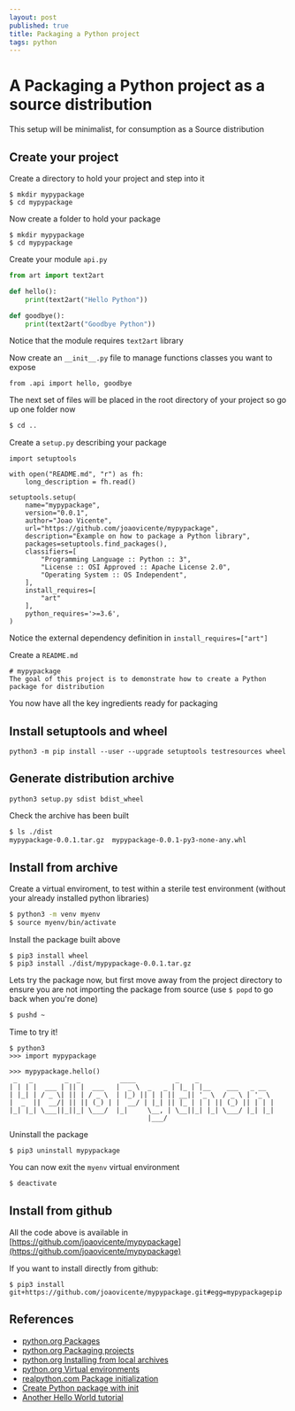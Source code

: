```yaml
---
layout: post
published: true
title: Packaging a Python project
tags: python
---
```

# A Packaging a Python project as a source distribution

This setup will be minimalist, for consumption as a Source distribution

## Create your project

Create a directory to hold your project and step into it

```
$ mkdir mypypackage
$ cd mypypackage
```

Now create a folder to hold your package
```
$ mkdir mypypackage
$ cd mypypackage
```

Create your module `api.py` 
```python
from art import text2art

def hello():
	print(text2art("Hello Python"))

def goodbye():
	print(text2art("Goodbye Python"))
```

Notice that the module requires `text2art` library

Now create an `__init__.py` file to manage functions classes you want to expose
```
from .api import hello, goodbye
```

The next set of files will be placed in the root directory of your project so go up one folder now

```bash
$ cd ..
```

Create a `setup.py` describing your package

```
import setuptools

with open("README.md", "r") as fh:
    long_description = fh.read()

setuptools.setup(
    name="mypypackage",
    version="0.0.1",
    author="Joao Vicente",
    url="https://github.com/joaovicente/mypypackage",
    description="Example on how to package a Python library",
    packages=setuptools.find_packages(),
    classifiers=[
        "Programming Language :: Python :: 3",
        "License :: OSI Approved :: Apache License 2.0",
        "Operating System :: OS Independent",
    ],
    install_requires=[
        "art"
    ],
    python_requires='>=3.6',
)
```

Notice the external dependency definition in `install_requires=["art"]`

Create a `README.md`

```
# mypypackage
The goal of this project is to demonstrate how to create a Python package for distribution
```

You now have all the key ingredients ready for packaging

## Install setuptools and wheel 

```
python3 -m pip install --user --upgrade setuptools testresources wheel
```

## Generate distribution archive

```
python3 setup.py sdist bdist_wheel
```

Check the archive has been built

```bash
$ ls ./dist
mypypackage-0.0.1.tar.gz  mypypackage-0.0.1-py3-none-any.whl
```

## Install from archive

Create a virtual enviroment, to test within a sterile test environment (without your already installed python libraries)

```bash
$ python3 -m venv myenv
$ source myenv/bin/activate
```

Install the package built above

```
$ pip3 install wheel
$ pip3 install ./dist/mypypackage-0.0.1.tar.gz
```

Lets try the package now, but first move away from the project directory to ensure you are not importing the package from source (use `$ popd` to go back when you're done)

```bash
$ pushd ~
```

Time to try it!

```
$ python3
>>> import mypypackage

>>> mypypackage.hello()
 _   _        _  _          ____          _    _                   
| | | |  ___ | || |  ___   |  _ \  _   _ | |_ | |__    ___   _ __  
| |_| | / _ \| || | / _ \  | |_) || | | || __|| '_ \  / _ \ | '_ \ 
|  _  ||  __/| || || (_) | |  __/ | |_| || |_ | | | || (_) || | | |
|_| |_| \___||_||_| \___/  |_|     \__, | \__||_| |_| \___/ |_| |_|
                                   |___/                           
```

Uninstall the package
```
$ pip3 uninstall mypypackage
```

You can now exit the `myenv` virtual environment

```bash
$ deactivate
```

## Install from github

All the code above is available in [https://github.com/joaovicente/mypypackage](https://github.com/joaovicente/mypypackage)

If you want to install directly from github:

```
$ pip3 install git+https://github.com/joaovicente/mypypackage.git#egg=mypypackagepip
```

## References
* [python.org Packages](https://docs.python.org/3/tutorial/modules.html#packages)
* [python.org Packaging projects](https://packaging.python.org/tutorials/packaging-projects)
* [python.org Installing from local archives](https://packaging.python.org/tutorials/installing-packages/#installing-from-local-archives)
* [python.org Virtual environments](https://docs.python-guide.org/dev/virtualenvs/)
* [realpython.com Package initialization](https://realpython.com/python-modules-packages/#package-initialization)
* [Create Python package with init](https://timothybramlett.com/How_to_create_a_Python_Package_with___init__py.html)
* [Another Hello World tutorial](https://github.com/gdamjan/hello-world-python-package)
